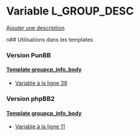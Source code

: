 # Variable L_GROUP_DESC
[Ajouter une description](https://fa-tvars.appspot.com/L_GROUP_DESC)

n## Utilisations dans les templates

### Version PunBB

#### [Template groupcp_info_body](punbb/groupcp_info_body.md)
* [Variable à la ligne 39](../punbb/groupcp_info_body.tpl#L39)

### Version phpBB2

#### [Template groupcp_info_body](subsilver/groupcp_info_body.md)
* [Variable à la ligne 11](../subsilver/groupcp_info_body.tpl#L11)